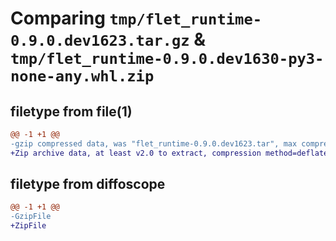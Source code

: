 # Comparing `tmp/flet_runtime-0.9.0.dev1623.tar.gz` & `tmp/flet_runtime-0.9.0.dev1630-py3-none-any.whl.zip`

## filetype from file(1)

```diff
@@ -1 +1 @@
-gzip compressed data, was "flet_runtime-0.9.0.dev1623.tar", max compression
+Zip archive data, at least v2.0 to extract, compression method=deflate
```

## filetype from diffoscope

```diff
@@ -1 +1 @@
-GzipFile
+ZipFile
```

